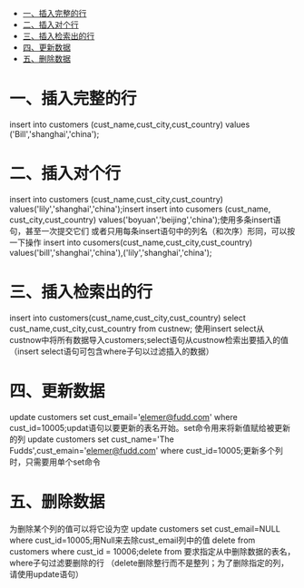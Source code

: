 <!-- GFM-TOC -->
* [一、插入完整的行](#一插入完整的行)
* [二、插入对个行](#二插入对个行)
* [三、插入检索出的行](#三插入检索出的行)
* [四、更新数据](#四更新数据)
* [五、删除数据](#五删除数据)
<!-- GFM-TOC -->
# 一、插入完整的行
insert into customers (cust_name,cust_city,cust_country) values ('Bill','shanghai','china');
# 二、插入对个行
insert into customers (cust_name,cust_city,cust_country) values('lily','shanghai','china');insert insert into cusomers (cust_name,
cust_city,cust_country) values('boyuan','beijing','china');使用多条insert语句，甚至一次提交它们
或者只用每条insert语句中的列名（和次序）形同，可以按一下操作
insert into cusomers(cust_name,cust_city,cust_country) values('bill','shanghai','china'),('lily','shanghai','china');
# 三、插入检索出的行
insert into customers(cust_name,cust_city,cust_country) select cust_name,cust_city,cust_country from custnew;
使用insert select从custnow中将所有数据导入customers;select语句从custnow检索出要插入的值（insert select语句可包含where子句以过滤插入的数据）
# 四、更新数据
update customers set cust_email='elemer@fudd.com' where cust_id=10005;updat语句以要更新的表名开始。set命令用来将新值赋给被更新的列
update customers set cust_name='The Fudds',cust_emain='elemer@fudd.com' where cust_id=10005;更新多个列时，只需要用单个set命令
# 五、删除数据
为删除某个列的值可以将它设为空
update customers set cust_email=NULL where cust_id=10005;用Null来去除cust_email列中的值
delete from customers where cust_id = 10006;delete from 要求指定从中删除数据的表名，where子句过滤要删除的行
（delete删除整行而不是整列；为了删除指定的列，请使用update语句）
